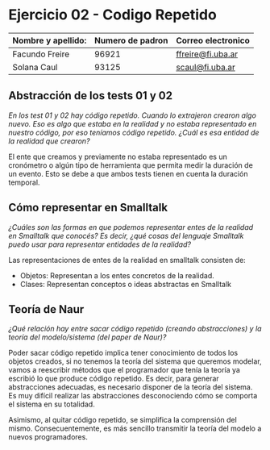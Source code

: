 # **Ejercicio 02 - Codigo Repetido**

| Nombre y apellido:                  | Numero de padron | Correo electronico  |
| ----------------------------------- | ---------------- | ------------------- |
| Facundo Freire                      |      96921       | ffreire@fi.uba.ar   |
| Solana Caul                         |      93125       | scaul@fi.uba.ar     |

## Abstracción de los tests 01 y 02
*En los test 01 y 02 hay código repetido. Cuando lo extrajeron crearon algo nuevo. Eso es algo que estaba en la realidad y no estaba representado en nuestro código, por eso teníamos código repetido. ¿Cuál es esa entidad de la realidad que crearon?*

El ente que creamos y previamente no estaba representado es un cronómetro o algún tipo de herramienta que permita medir la duración de un evento. Esto se debe a que ambos tests tienen en cuenta la duración temporal.

## Cómo representar en Smalltalk
*¿Cuáles son las formas en que podemos representar entes de la realidad en Smalltalk que conocés? Es decir, ¿qué cosas del lenguaje Smalltalk puedo usar para representar entidades de la realidad?*

Las representaciones de entes de la realidad en smalltalk consisten de:
- Objetos: Representan a los entes concretos de la realidad.
- Clases: Representan conceptos o ideas abstractas en Smalltalk


## Teoría de Naur
*¿Qué relación hay entre sacar código repetido (creando abstracciones) y la teoría del modelo/sistema (del paper de Naur)?*

Poder sacar código repetido implica tener conocimiento de todos los objetos creados, si no tenemos la teoría del sistema que queremos modelar, vamos a reescribir métodos que el programador que tenía la teoría ya escribió lo que produce código repetido. Es decir, para generar abstracciones adecuadas, es necesario disponer de la teoría del sistema. Es muy difícil realizar las abstracciones desconociendo cómo se comporta el sistema en su totalidad.

Asimismo, al quitar código repetido, se simplifica la comprensión del mismo. Consecuentemente, es más sencillo transmitir la teoría del modelo a nuevos programadores.